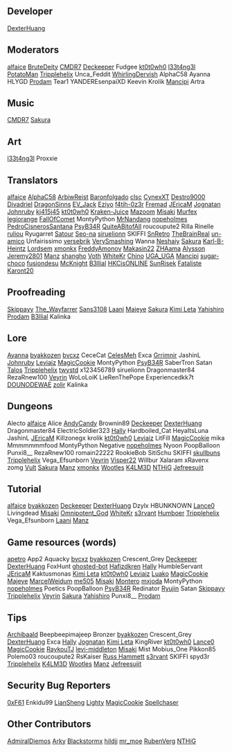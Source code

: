 ## Developer
[DexterHuang](https://github.com/DexterHuang)

## Moderators
[alfaice](https://github.com/alfaice)
[BruteDeity](https://github.com/BruteDeity)
[CMDR7](https://github.com/cmdr7)
[Deckeeper](https://github.com/deckeeper)
Fudgee
[kt0t0wh0](https://github.com/kt0t0Sudd3n)
[l33t4ng3l](https://github.com/l33t4ng3l)
[PotatoMan](https://github.com/PotatoMan145)
[Tripplehelix](https://github.com/tripplehelix)
Unca_Feddit
[WhirlingDervish](https://github.com/NickN5)
AlphaC58
Ayanna
HLYGD
[Prodam](https://github.com/Pr0dam)
Tear1
YANDEREsenpaiXD
Keevin
Krolik
[Mancipi](https://github.com/Mancipi)
Artra

## Music
[CMDR7](https://github.com/cmdr7)
[Sakura](https://github.com/lux-sakura)

## Art
[l33t4ng3l](https://github.com/l33t4ng3l)
Proxxie

## Translators
[alfaice](https://github.com/alfaice)
[AlphaC58](https://github.com/AlphaC58)
[ArbiwReist](https://github.com/Meawresion)
[Baronfolgado](https://github.com/Baronfolgado)
[clsc](https://github.com/claaaaassic)
[CynexXT](https://github.com/CynexXT)
[Destro9000](https://github.com/Destro9000)
[Divadriel](https://github.com/Divadriel)
[DragonSinns](https://github.com/Xx-DragonSinns-xX)
[EV_Jack](https://github.com/EvJack)
[Eziyo](https://github.com/eziyoo)
[f4tih-0z3r](https://github.com/f4tih-0z3r)
[Fremad](https://github.com/Fremadico)
[JEricaM](https://github.com/JEricaM)
[Jognatan](https://github.com/Jognatan)
[Johnruby](https://github.com/johnruby)
[kj415j45](https://github.com/kj415j45)
[kt0t0wh0](https://github.com/kt0t0Sudd3n)
[Kraken-Juice](https://github.com/Kraken-Juice)
[Mazoom](https://github.com/mazoom81)
[Misaki](https://github.com/Misaki290)
[Murfex](https://github.com/Murfex)
[legiorange](https://github.com/legiorange)
[FallOfComet](https://github.com/FallOfComet)
MontyPython
[MrNandang](https://github.com/mrnandang)
[nopeholmes](https://github.com/nopeholmes)
[PedroCisnerosSantana](https://github.com/PedroCisnerosSantana)
[PsyB34R](https://www.instagram.com/psybearr)
[QuiteABitofAll](https://github.com/QuiteaBitofAll)
roucoupute2
Rilla
Rinelle
[ruliou](https://github.com/ruliou)
Ryugarret
[Satour](https://github.com/satour)
[Seo-na](https://github.com/Seo-na)
[siruelionn](https://github.com/siruelionn)
SKIFFI
[SnRetro](https://github.com/SnRetro)
[TheBrainReal](https://github.com/lucasknook)
[un-amico](https://github.com/un-amico)
Unfairissimo
[versebrik](https://github.com/versebrik)
[VerySmashing](https://github.com/VerySmashing)
Wanna
[Neshaiy](https://github.com/Neshaiy)
[Sakura](https://github.com/lux-sakura)
[Karl-B-Heintz](https://github.com/Karl-B-Heinz)
[Lordsem](https://github.com/Lordsem)
[xmonkx](https://github.com/xmonkx)
[FreddyAmonov](https://github.com/FreddyAmonov)
[Makasin22](https://github.com/Makasin22)
[ZHAama](https://github.com/ZHAama)
[Alysson](https://github.com/alyssonmonteiro)
[Jeremy2801](https://github.com/Jeremy2801)
[Manz](https://github.com/manztellen)
[shangho](https://github.com/5h4ngho) 
[Voth](https://github.com/Vothcito) 
[WhiteKr](https://github.com/WhiteKr) 
[Chino](https://github.com/Chino-wid) 
[UGA_UGA](https://github.com/mdendena2000)
[Mancipi](https://github.com/Mancipi)
[sugar-choco](https://github.com/sugar-choco)
[fusiondesu](https://github.com/fusion-desu)
[McKnight](https://github.com/ReILIaX)
[B3llial](https://github.com/B3lli4l)
[HKCisONLINE](https://github.com/hkcisonline)
[SunRisek](https://github.com/szymonagk)
[Fataliste](https://github.com/Nasaelo)
[Karont20](https://github.com/KarontDev)

## Proofreading
[Skippayy](https://github.com/skippayyyy)
[The_Wayfarrer](https://github.com/epixinvites)
[Sans3108](https://github.com/sans3108)
[Laani](https://github.com/Laani)
[Majeye](https://github.com/TeejayParker)
[Sakura](https://github.com/lux-sakura)
[Kimi Leta](https://github.com/kimileta)
[Yahishiro](https://github.com/Yahishiro)
[Prodam](https://github.com/Pr0dam)
[B3llial](https://github.com/B3lli4l)
Kalinka

## Lore
[Ayanna](https://github.com/JustACloud)
[byakkozen](https://github.com/byakkozen)
[bvcxz](https://github.com/bvcxz-cybercode)
CeceCat
[CelesMeh](https://www.instagram.com/celesmeh)
Exca
[Grrimnir](https://github.com/kevinguyer)
JashinL
[Johnruby](https://github.com/johnruby)
[Leviaiz](https://github.com/rewlf2)
[MagicCookie](https://github.com/GooseGooseStop)
MontyPython
[PsyB34R](https://www.instagram.com/psybearr)
SaberTron
Satan
[Talos](https://silvercrowstation.wordpress.com/)
[Tripplehelix](https://github.com/tripplehelix)
[twystd](https://github.com/twystd)
x123456789
siruelionn
Dragonmaster84
RezaRnew100
[Veyrin](https://github.com/darkrevelations)
WoLoLoiK
LieRenThePope 
Experiencedkk7t 
[DOUNODEWAE](https://github.com/js147896325) 
[zolir](https://github.com/ZolirAsure)
Kalinka

## Dungeons
Alecto
[alfaice](https://github.com/alfaice)
Alice
[AndyCandy](https://github.com/andycandy-de)
Brownin89
[Deckeeper](https://github.com/deckeeper)
[DexterHuang](https://github.com/DexterHuang)
Dragonmaster84
ElectricSoldier323
[Hally](https://twitter.com/g_hally1996)
Hardboiled_Cat
HeyaItsLuna
JashinL
[JEricaM](https://github.com/JEricaM)
Killzonegx
krolik
[kt0t0wh0](https://github.com/kt0t0Sudd3n)
[Leviaiz](https://github.com/rewlf2)
LitFill
[MagicCookie](https://github.com/GooseGooseStop)
mika
Mmmmmmmfood
MontyPython
Negative
[nopeholmes](https://github.com/nopeholmes)
Nyoon
PoopBalloon
Punxi8__
RezaRnew100
romain22222
RookieBob
SitiSchu
SKIFFI
[skullbuns](https://github.com/Skullbuns)
[Tripplehelix](https://github.com/tripplehelix)
Vega_Efsunborn
[Veyrin](https://github.com/darkrevelations)
[Visper22](https://github.com/Visper22)
Willbur
Xalaram
xRavenx
zomg
[Vult](https://github.com/Vult-source)
[Sakura](https://github.com/lux-sakura)
[Manz](https://github.com/manztellen)
[xmonkx](https://github.com/xmonkx)
[Wootles](https://github.com/Wootles)
[K4LM3D](https://github.com/mksalada)
[NTHiG](https://github.com/NTHGiT)
[Jefreesujit](https://github.com/Jefreesujit)

## Tutorial
[alfaice](https://github.com/alfaice)
[byakkozen](https://github.com/byakkozen)
[Deckeeper](https://github.com/deckeeper)
[DexterHuang](https://github.com/DexterHuang)
Dzylx
HBUNKNOWN
[Lance0](https://github.com/Lance0-32)
Livingdead
[Misaki](https://github.com/Misaki290)
[Omnipotent_God](https://github.com/Omnipotent-God)
[WhiteKr](https://github.com/WhiteKr)
[s3rvant](https://github.com/s3rvant)
[Humboer](https://github.com/stphnhng)
[Tripplehelix](https://github.com/tripplehelix)
Vega_Efsunborn
[Laani](https://github.com/Laani)
[Manz](https://github.com/manztellen)

## Game resources (words)
[apetro](https://github.com/apetro/)
App2
Aquacky
[bvcxz](https://github.com/bvcxz-cybercode)
[byakkozen](https://github.com/byakkozen)
Crescent_Grey
[Deckeeper](https://github.com/deckeeper)
[DexterHuang](https://github.com/DexterHuang)
FoxHunt
[ghosted-bot](https://github.com/ghosted-bot)
[Hafizdkren](https://github.com/hafizdkren)
[Hally](https://twitter.com/g_hally1996)
HumbleServant
[JEricaM](https://github.com/JEricaM)
Kaktusmonas
[Kimi Leta](https://github.com/kimileta)
[kt0t0wh0](https://github.com/kt0t0Sudd3n)
[Leviaiz](https://github.com/rewlf2)
[Luako](https://github.com/luako)
[MagicCookie](https://github.com/GooseGooseStop)
[Majeye](https://github.com/TeejayParker)
[MarcelWeidum](https://github.com/MarcelWeidum)
[me505](https://github.com/me505)
[Misaki](https://github.com/Misaki290)
[Montero](https://github.com/CCOLucille2)
[mxjoda](https://twitter.com/mxjoda)
MontyPython
[nopeholmes](https://github.com/nopeholmes)
Poetics
PoopBalloon
[PsyB34R](https://www.instagram.com/psybearr)
Redinator
[Ryujin](https://github.com/Ryujin-cybercode)
Satan
[Skippayy](https://github.com/skippayyyy)
[Tripplehelix](https://github.com/tripplehelix)
[Veyrin](https://github.com/darkrevelations)
[Sakura](https://github.com/lux-sakura)
[Yahishiro](https://github.com/Yahishiro)
Punxi8__
[Prodam](https://github.com/Pr0dam)

## Tips
[Archibaald](https://github.com/Archibaald-dev)
Beepbeepimajeep
Bronzer
[byakkozen](https://github.com/byakkozen)
Crescent_Grey
[DexterHuang](https://github.com/DexterHuang)
Exca
[Hally](https://twitter.com/g_hally1996)
[Jognatan](https://github.com/Jognatan)
[Kimi Leta](https://github.com/kimileta)
KingRiver
[kt0t0wh0](https://github.com/kt0t0Sudd3n)
[Lance0](https://github.com/Lance0-32)
[MagicCookie](https://github.com/GooseGooseStop)
[RaykouTJ](https://github.com/HoneySyrup)
[levi-middleton](https://github.com/levi-middleton)
[Misaki](https://github.com/Misaki290)
Mist
Mobius_One
Pikkon85
Polemo03
roucoupute2
RsKaiser
[Russ Hammett](https://github.com/Kritner)
[s3rvant](https://github.com/s3rvant)
SKIFFI
spyd3r
[Tripplehelix](https://github.com/tripplehelix)
[K4LM3D](https://github.com/mksalada)
[Wootles](https://github.com/Wootles)
[Manz](https://github.com/manztellen)
[Jefreesujit](https://github.com/Jefreesujit)

## Security Bug Reporters
[0xF61](https://github.com/0xF61)
Enkidu99
[LianSheng](https://github.com/LianSheng197)
[Lighty](https://github.com/Lightyin4k)
[MagicCookie](https://github.com/GooseGooseStop)
[Spellchaser](https://github.com/Spellchaser)

## Other Contributors
[AdmiralDiemos](https://github.com/danofsatx)
[Arky](https://www.instagram.com/andreiarky)
[Blackstormx](https://github.com/blackstormx)
[hildjj](https://github.com/hildjj)
[mr_moe](https://github.com/donburks)
[RubenVerg](https://github.com/rubenverg)
[NTHiG](https://github.com/NTHGiT)
